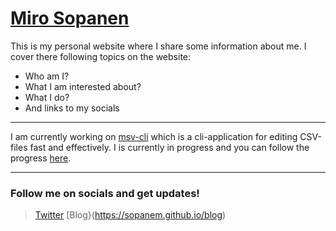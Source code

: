 # [Miro Sopanen](https://sopanem.github.io)

This is my personal website where I share some information about me. I cover there following topics on the website:

- Who am I?
- What I am interested about?
- What I do? 
- And links to my socials

---

I am currently working on [msv-cli](https://sopanem.github.io/msv-cli) which is a cli-application for editing CSV-files fast and effectively. I is currently in progress and you can follow the progress [here](https://github.com/sopanem/msv-cli).

---

### Follow me on socials and get updates!

> [Twitter](https://twitter.com/sopanenm)
> [Blog}(https://sopanem.github.io/blog)
